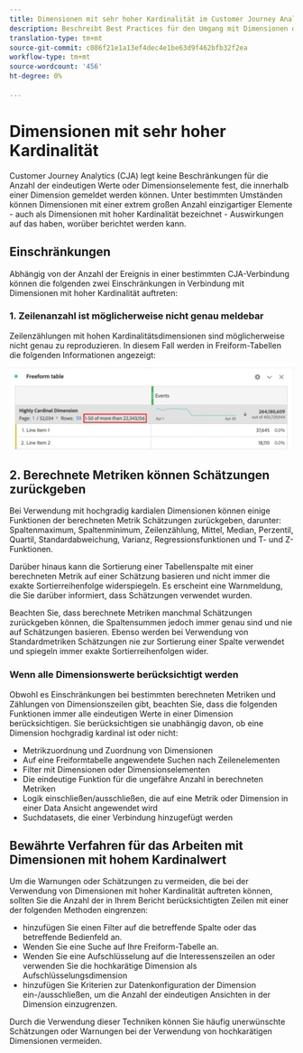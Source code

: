 ```yaml
---
title: Dimensionen mit sehr hoher Kardinalität im Customer Journey Analytics
description: Beschreibt Best Practices für den Umgang mit Dimensionen der hohen Kardinalität in Customer Journey Analytics
translation-type: tm+mt
source-git-commit: c086f21e1a13ef4dec4e1be63d9f462bfb32f2ea
workflow-type: tm+mt
source-wordcount: '456'
ht-degree: 0%

---
```



# Dimensionen mit sehr hoher Kardinalität

Customer Journey Analytics (CJA) legt keine Beschränkungen für die Anzahl der eindeutigen Werte oder Dimensionselemente fest, die innerhalb einer Dimension gemeldet werden können. Unter bestimmten Umständen können Dimensionen mit einer extrem großen Anzahl einzigartiger Elemente - auch als Dimensionen mit hoher Kardinalität bezeichnet - Auswirkungen auf das haben, worüber berichtet werden kann.

## Einschränkungen

Abhängig von der Anzahl der Ereignis in einer bestimmten CJA-Verbindung können die folgenden zwei Einschränkungen in Verbindung mit Dimensionen mit hoher Kardinalität auftreten:

### 1. Zeilenanzahl ist möglicherweise nicht genau meldebar

Zeilenzählungen mit hohen Kardinalitätsdimensionen sind möglicherweise nicht genau zu reproduzieren. In diesem Fall werden in Freiform-Tabellen die folgenden Informationen angezeigt:

![](assets/high-cardinality.png)

## 2. Berechnete Metriken können Schätzungen zurückgeben

Bei Verwendung mit hochgradig kardialen Dimensionen können einige Funktionen der berechneten Metrik Schätzungen zurückgeben, darunter: Spaltenmaximum, Spaltenminimum, Zeilenzählung, Mittel, Median, Perzentil, Quartil, Standardabweichung, Varianz, Regressionsfunktionen und T- und Z-Funktionen.

Darüber hinaus kann die Sortierung einer Tabellenspalte mit einer berechneten Metrik auf einer Schätzung basieren und nicht immer die exakte Sortierreihenfolge widerspiegeln. Es erscheint eine Warnmeldung, die Sie darüber informiert, dass Schätzungen verwendet wurden.

Beachten Sie, dass berechnete Metriken manchmal Schätzungen zurückgeben können, die Spaltensummen jedoch immer genau sind und nie auf Schätzungen basieren. Ebenso werden bei Verwendung von Standardmetriken Schätzungen nie zur Sortierung einer Spalte verwendet und spiegeln immer exakte Sortierreihenfolgen wider.

### Wenn alle Dimensionswerte berücksichtigt werden

Obwohl es Einschränkungen bei bestimmten berechneten Metriken und Zählungen von Dimensionszeilen gibt, beachten Sie, dass die folgenden Funktionen immer alle eindeutigen Werte in einer Dimension berücksichtigen. Sie berücksichtigen sie unabhängig davon, ob eine Dimension hochgradig kardinal ist oder nicht:

* Metrikzuordnung und Zuordnung von Dimensionen
* Auf eine Freiformtabelle angewendete Suchen nach Zeilenelementen
* Filter mit Dimensionen oder Dimensionselementen
* Die eindeutige Funktion für die ungefähre Anzahl in berechneten Metriken
* Logik einschließen/ausschließen, die auf eine Metrik oder Dimension in einer Data Ansicht angewendet wird
* Suchdatasets, die einer Verbindung hinzugefügt werden

## Bewährte Verfahren für das Arbeiten mit Dimensionen mit hohem Kardinalwert

Um die Warnungen oder Schätzungen zu vermeiden, die bei der Verwendung von Dimensionen mit hoher Kardinalität auftreten können, sollten Sie die Anzahl der in Ihrem Bericht berücksichtigten Zeilen mit einer der folgenden Methoden eingrenzen:

* hinzufügen Sie einen Filter auf die betreffende Spalte oder das betreffende Bedienfeld an.
* Wenden Sie eine Suche auf Ihre Freiform-Tabelle an.
* Wenden Sie eine Aufschlüsselung auf die Interessenszeilen an oder verwenden Sie die hochkarätige Dimension als Aufschlüsselungsdimension
* hinzufügen Sie Kriterien zur Datenkonfiguration der Dimension ein-/ausschließen, um die Anzahl der eindeutigen Ansichten in der Dimension einzugrenzen.

Durch die Verwendung dieser Techniken können Sie häufig unerwünschte Schätzungen oder Warnungen bei der Verwendung von hochkarätigen Dimensionen vermeiden.

